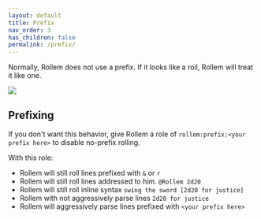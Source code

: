 ```yaml
---
layout: default
title: Prefix
nav_order: 3
has_children: false
permalink: /prefix/
---
```


Normally, Rollem does not use a prefix. If it looks like a roll, Rollem will treat it like one.

![](/assets/just-roll.png)

## Prefixing
If you don't want this behavior, give Rollem a role of `rollem:prefix:<your prefix here>` to disable no-prefix rolling.

With this role:
* Rollem will still roll lines prefixed with `&` or `r`
* Rollem will still roll lines addressed to him. `@Rollem 2d20`
* Rollem will still roll inline syntax `swing the sword [2d20 for justice]`
* Rollem with not aggressively parse lines `2d20 for justice`
* Rollem will aggressively parse lines prefixed with `<your prefix here>`